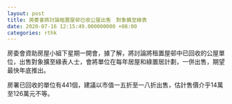 ```yaml
---
layout: post
title: 房委會將討論租置屋邨已收公屋出售　對象擴至綠表
date: 2020-07-16 12:15:49.000000000 +08:00
categories: rthk
---
```


房委會資助房屋小組下星期一開會，據了解，將討論將租置屋邨中已回收的公屋單位，出售對象擴至綠表人士，會將單位在每年居屋和綠置居計劃，一併出售，期望最快年底推出。

房署已回收的單位有441個，建議以市值一五折至一八折出售，估計售價介乎14萬至126萬元不等。
